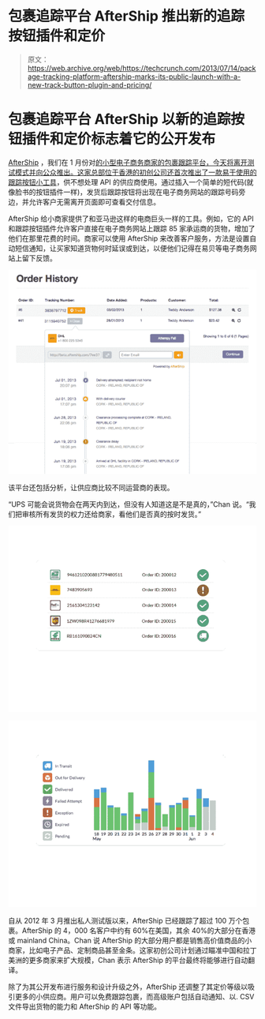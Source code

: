 # 包裹追踪平台 AfterShip 推出新的追踪按钮插件和定价

> 原文：<https://web.archive.org/web/https://techcrunch.com/2013/07/14/package-tracking-platform-aftership-marks-its-public-launch-with-a-new-track-button-plugin-and-pricing/>

# 包裹追踪平台 AfterShip 以新的追踪按钮插件和定价标志着它的公开发布

[AfterShip](https://web.archive.org/web/20230119143018/http://www.aftership.com/) ，我们在 1 月份对[的小型电子商务商家的包裹跟踪平台，今天将离开测试模式并向公众推出。这家总部位于香港的初创公司还首次推出了一款易于使用的](https://web.archive.org/web/20230119143018/https://techcrunch.com/2013/01/15/aftership-launches-package-tracking-api-gives-amazon-style-post-sale-powers-to-any-online-merchant)[跟踪按钮小工具](https://web.archive.org/web/20230119143018/http://aftership.uservoice.com/knowledgebase/articles/169566-what-is-a-tracking-widget-g-tt-)，供不想处理 API 的供应商使用。通过插入一个简单的短代码(就像脸书的按钮插件一样)，发货后跟踪按钮将出现在电子商务网站的跟踪号码旁边，并允许客户无需离开页面即可查看交付信息。

AfterShip 给小商家提供了和亚马逊这样的电商巨头一样的工具。例如，它的 API 和跟踪按钮插件允许客户直接在电子商务网站上跟踪 85 家承运商的货物，增加了他们在那里花费的时间。商家可以使用 AfterShip 来改善客户服务，方法是设置自动短信通知，让买家知道货物何时延误或到达，以便他们记得在易贝等电子商务网站上留下反馈。

[![Track-Button](img/e5fef21ae1a572d10740465afe614e56.png)](https://web.archive.org/web/20230119143018/https://techcrunch.com/2013/07/14/package-tracking-platform-aftership-marks-its-public-launch-with-a-new-track-button-plugin-and-pricing/track-button/)

该平台还包括分析，让供应商比较不同运营商的表现。

“UPS 可能会说货物会在两天内到达，但没有人知道这是不是真的，”Chan 说。“我们把审核所有发货的权力还给商家，看他们是否真的按时发货。”

[![track_analytics_1](img/7bfbad6ea42c0977d5547bab7e43e07c.png)](https://web.archive.org/web/20230119143018/https://techcrunch.com/2013/07/14/package-tracking-platform-aftership-marks-its-public-launch-with-a-new-track-button-plugin-and-pricing/track_analytics_1/)

[![track_analytics_2](img/1af62b2beff5e3f92e15fbefe460cb27.png)](https://web.archive.org/web/20230119143018/https://techcrunch.com/2013/07/14/package-tracking-platform-aftership-marks-its-public-launch-with-a-new-track-button-plugin-and-pricing/track_analytics_2/)

自从 2012 年 3 月推出私人测试版以来，AfterShip 已经跟踪了超过 100 万个包裹。AfterShip 的 4，000 名客户中约有 60%在美国，其余 40%的大部分在香港或 mainland China。Chan 说 AfterShip 的大部分用户都是销售高价值商品的小商家，比如电子产品、定制商品甚至金条。这家初创公司计划通过瞄准中国和拉丁美洲的更多商家来扩大规模，Chan 表示 AfterShip 的平台最终将能够进行自动翻译。

除了为其公开发布进行服务和设计升级之外，AfterShip 还调整了其定价等级以吸引更多的小供应商。用户可以免费跟踪包裹，而高级账户包括自动通知、以. CSV 文件导出货物的能力和 AfterShip 的 API 等功能。